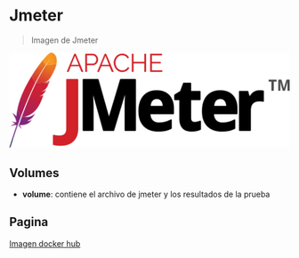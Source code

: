 
# Jmeter

> Imagen de Jmeter

![alt text](img/jmeter.png)

## Volumes

* **volume**: contiene el archivo de jmeter y los resultados de la prueba

## Pagina

[Imagen docker hub](https://hub.docker.com/r/justb4/jmeter)
